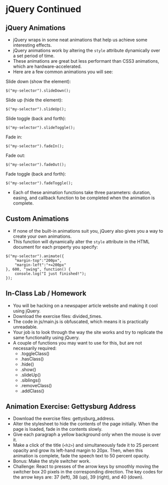 # jQuery Continued

## jQuery Animations
- jQuery wraps in some neat animations that help us achieve some interesting effects.
- jQuery animations work by altering the `style` attribute dynamically over a set period of time.
- These animations are great but less performant than CSS3 animations, which are hardware-accelerated.
- Here are a few common animations you will see:

Slide down (show the element):

```
$("my-selector").slideDown();
```

Slide up (hide the element):

```
$("my-selector").slideUp();
```

Slide toggle (back and forth):

```
$("my-selector").slideToggle();
```

Fade in:

```
$("my-selector").fadeIn();
```

Fade out:

```
$("my-selector").fadeOut();
```

Fade toggle (back and forth):

```
$("my-selector").fadeToggle();
```

- Each of these animation functions take three parameters: duration, easing, and callback function to be completed when the animation is complete.

## Custom Animations
- If none of the built-in animations suit you, jQuery also gives you a way to create your own animations.
- This function will dynamically alter the `style` attribute in the HTML document for each property you specify:

```
$("my-selector").animate({
	"margin-top":"200px",
	"margin-left":"+=200px"
}, 600, "swing", function() {
	console.log("I just finished!");
});
```

## In-Class Lab / Homework
- You will be hacking on a newspaper article website and making it cool using jQuery.
- Download the exercise files: divided_times.
- The code in js/main.js is obfuscated, which means it is practically unreadable.
- Your job is to look through the way the site works and try to replicate the same functionality using jQuery.
- A couple of functions you may want to use for this, but are not necessarily required:
	- .toggleClass()
	- .hasClass()
	- .hide()
	- .show()
	- .slideUp()
	- .siblings()
	- .removeClass()
	- .addClass()

## Animation Exercise: Gettysburg Address
- Download the exercise files: gettysburg_address.
- Alter the stylesheet to hide the contents of the page initially. When the page is loaded, fade in the contents slowly.
- Give each paragraph a yellow background only when the mouse is over it.
- Make a click of the title (`<h2>`) and simultaneously fade it to 25 percent opacity and grow its left-hand margin to 20px. Then, when this animation is complete, fade the speech text to 50 percent opacity.
- Bonus: Make the style switcher work.
- Challenge: React to presses of the arrow keys by smoothly moving the switcher box 20 pixels in the corresponding direction. The key codes for the arrow keys are: 37 (left), 38 (up), 39 (right), and 40 (down).
